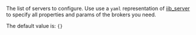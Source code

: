 The list of servers to configure. Use use a `yaml` representation of [iib_server](/docs/iib_config/iib_server.html) to specify all properties and params of the brokers you need. 

The default value is: `{}`
